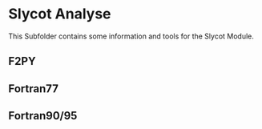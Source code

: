 # Slycot Analyse

This Subfolder contains some information and tools for the Slycot Module.

## F2PY

## Fortran77

## Fortran90/95


